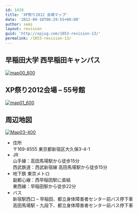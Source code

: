 ```yaml
---
id: 1419
title: 'XP祭り2012 会場マップ'
date: '2012-09-10T06:29:55+00:00'
author: semi
layout: revision
guid: 'http://xpjug.com/1053-revision-13/'
permalink: /1053-revision-13/
---
```


## 早稲田大学 西早稲田キャンパス

[![](http://xpjug.com/wp-content/uploads/2012/08/map00_600.png "map00_600")](http://xpjug.com/wp-content/uploads/2012/08/map00_600.png)

## XP祭り2012会場 – 55号館

[![](http://xpjug.com/wp-content/uploads/2012/08/map01_600.png "map01_600")](http://xpjug.com/wp-content/uploads/2012/08/map01_600.png)

## 周辺地図

[![](http://xpjug.com/wp-content/uploads/2012/08/Map03-400.gif "Map03-400")](http://xpjug.com/wp-content/uploads/2012/08/Map03-400.gif)

- 住所  
    〒169-8555 東京都新宿区大久保3-4-1
- JR  
    山手線：高田馬場駅から徒歩15分  
    西武鉄道：西武新宿線 高田馬場駅から徒歩15分
- 地下鉄 東京メトロ  
    副都心線：西早稲田駅に直結  
    東西線：早稲田駅から徒歩22分
- バス  
    新宿駅西口 – 早稲田、都立身体障害者センター前バス停下車  
    高田馬場駅 – 九段下、都立身体障害者センター前バス停下車
